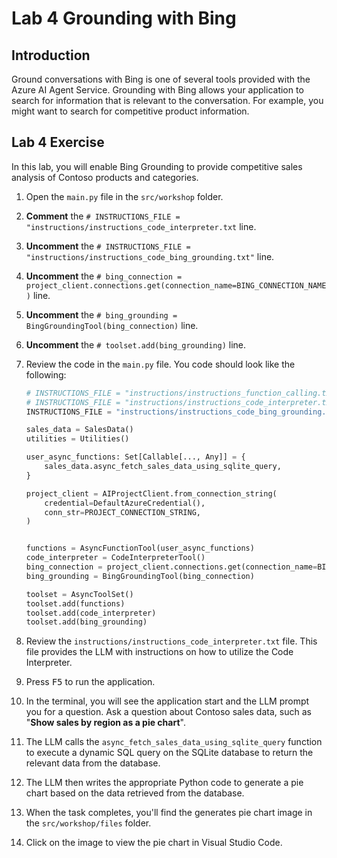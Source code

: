 # Lab 4 Grounding with Bing

## Introduction

Ground conversations with Bing is one of several tools provided with the Azure AI Agent Service. Grounding with Bing allows your application to search for information that is relevant to the conversation. For example, you might want to search for competitive product information.  

## Lab 4 Exercise

In this lab, you will enable Bing Grounding to provide competitive sales analysis of Contoso products and categories.

1. Open the `main.py` file in the `src/workshop` folder.
2. **Comment** the `# INSTRUCTIONS_FILE = "instructions/instructions_code_interpreter.txt` line.
3. **Uncomment** the `# INSTRUCTIONS_FILE = "instructions/instructions_code_bing_grounding.txt"` line.
4. **Uncomment** the `# bing_connection = project_client.connections.get(connection_name=BING_CONNECTION_NAME)` line.
5. **Uncomment** the `# bing_grounding = BingGroundingTool(bing_connection)` line.
6. **Uncomment** the `# toolset.add(bing_grounding)` line.
7. Review the code in the `main.py` file. You code should look like the following:

    ``` python
    # INSTRUCTIONS_FILE = "instructions/instructions_function_calling.txt"
    # INSTRUCTIONS_FILE = "instructions/instructions_code_interpreter.txt"
    INSTRUCTIONS_FILE = "instructions/instructions_code_bing_grounding.txt"

    sales_data = SalesData()
    utilities = Utilities()

    user_async_functions: Set[Callable[..., Any]] = {
        sales_data.async_fetch_sales_data_using_sqlite_query,
    }

    project_client = AIProjectClient.from_connection_string(
        credential=DefaultAzureCredential(),
        conn_str=PROJECT_CONNECTION_STRING,
    )


    functions = AsyncFunctionTool(user_async_functions)
    code_interpreter = CodeInterpreterTool()
    bing_connection = project_client.connections.get(connection_name=BING_CONNECTION_NAME)
    bing_grounding = BingGroundingTool(bing_connection)

    toolset = AsyncToolSet()
    toolset.add(functions)
    toolset.add(code_interpreter)
    toolset.add(bing_grounding)
    ```

6. Review the `instructions/instructions_code_interpreter.txt` file. This file provides the LLM with instructions on how to utilize the Code Interpreter.
7. Press <kbd>F5</kbd> to run the application.
8. In the terminal, you will see the application start and the LLM prompt you for a question. Ask a question about Contoso sales data, such as "**Show sales by region as a pie chart**".
9. The LLM calls the `async_fetch_sales_data_using_sqlite_query` function to execute a dynamic SQL query on the SQLite database to return the relevant data from the database.
10. The LLM then writes the appropriate Python code to generate a pie chart based on the data retrieved from the database.
11. When the task completes, you'll find the generates pie chart image in the `src/workshop/files` folder.
12. Click on the image to view the pie chart in Visual Studio Code.

